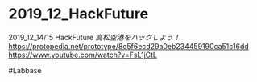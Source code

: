 # 2019_12_HackFuture
2019_12_14/15 HackFuture 
_高松空港をハックしよう！_
https://protopedia.net/prototype/8c5f6ecd29a0eb234459190ca51c16dd  
https://www.youtube.com/watch?v=FsL1jCtL

#Labbase
